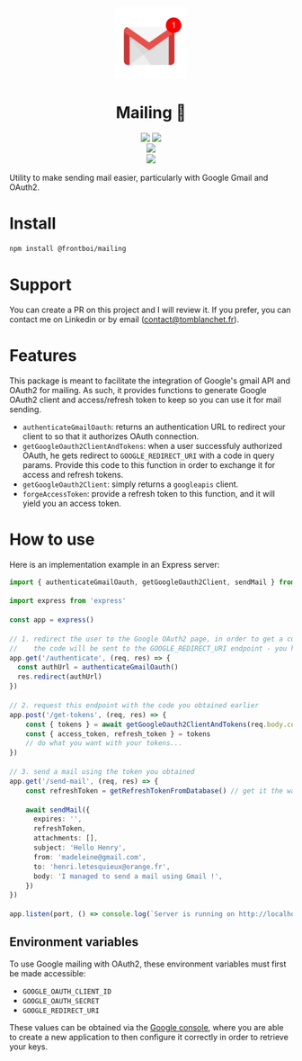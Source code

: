 <div align='center'>
    <img src="doc/mail.webp" height="128">
    <h1 align='center'>Mailing 📨</h1>
</div>

<div align="center">
    <img src=https://img.shields.io/badge/Created_by-Tom_Blanchet-blue?color=FED205&style=for-the-badge>
    <img src=https://img.shields.io/badge/Maintained%20%3F-yes-green.svg?style=for-the-badge>
</div>
 
<div align="center">
    <img src=https://img.shields.io/badge/TypeScript-007ACC?style=for-the-badge&logo=typescript&logoColor=white>
</div>
 
<div align="center">
    <a href='https://www.google.com/url?sa=t&rct=j&q=&esrc=s&source=web&cd=&cad=rja&uact=8&ved=2ahUKEwiFmq2GueKEAxXf_7sIHcONCvcQFnoECBEQAQ&url=https%3A%2F%2Ffr.linkedin.com%2Fin%2Ftom-blanchet&usg=AOvVaw2NyolXUeo7ja8PpF4VNmHt&opi=89978449'>
    <img src=https://img.shields.io/badge/Maintenu_par_Tom_Blanchet-0077B5?logo=linkedin&logoColor=white&style=for-the-badge>
    </a>
</div>

Utility to make sending mail easier, particularly with Google Gmail and OAuth2.

# Install

```bash
npm install @frontboi/mailing
```

# Support

You can create a PR on this project and I will review it.
If you prefer, you can contact me on Linkedin or by email (contact@tomblanchet.fr).

# Features

This package is meant to facilitate the integration of Google's gmail API and OAuth2 for mailing. As such, it provides functions to generate Google OAuth2 client and access/refresh token to keep so you can use it for mail sending.

- `authenticateGmailOauth`: returns an authentication URL to redirect your client to so that it authorizes OAuth connection.
- `getGoogleOauth2ClientAndTokens`: when a user successfuly authorized OAuth, he gets redirect to `GOOGLE_REDIRECT_URI` with a code in query params. Provide this code to this function in order to exchange it for access and refresh tokens.
- `getGoogleOauth2Client`: simply returns a `googleapis` client.
- `forgeAccessToken`: provide a refresh token to this function, and it will yield you an access token.

# How to use

Here is an implementation example in an Express server:

```typescript
import { authenticateGmailOauth, getGoogleOauth2Client, sendMail } from '@frontboi/mailing'

import express from 'express'

const app = express()

// 1. redirect the user to the Google OAuth2 page, in order to get a code that will be used in the next step
//    the code will be sent to the GOOGLE_REDIRECT_URI endpoint - you have configured this endpoint in the Google cloud console
app.get('/authenticate', (req, res) => {
  const authUrl = authenticateGmailOauth()
  res.redirect(authUrl)
})

// 2. request this endpoint with the code you obtained earlier
app.post('/get-tokens', (req, res) => {
    const { tokens } = await getGoogleOauth2ClientAndTokens(req.body.code)
    const { access_token, refresh_token } = tokens
    // do what you want with your tokens...
})

// 3. send a mail using the token you obtained
app.get('/send-mail', (req, res) => {
    const refreshToken = getRefreshTokenFromDatabase() // get it the way you like

    await sendMail({
      expires: '',
      refreshToken,
      attachments: [],
      subject: 'Hello Henry',
      from: 'madeleine@gmail.com',
      to: 'henri.letesquieux@orange.fr',
      body: 'I managed to send a mail using Gmail !',
    })
})

app.listen(port, () => console.log(`Server is running on http://localhost:${port}`))
```

## Environment variables

To use Google mailing with OAuth2, these environment variables must first be made accessible:

- `GOOGLE_OAUTH_CLIENT_ID`
- `GOOGLE_OAUTH_SECRET`
- `GOOGLE_REDIRECT_URI`

These values can be obtained via the [Google console](console.cloud.google.com), where you are able to create a new application to then configure it correctly in order to retrieve your keys.
